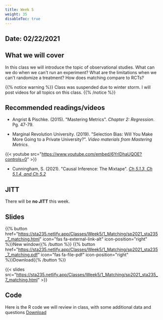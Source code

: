 ```yaml
---
title: Week 5
weight: 35
disableToc: true
---
```


## Date: 02/22/2021

## What we will cover

In this class we will introduce the topic of observational studies. What can we do when we can't run an experiment? What are the limitations when we can't randomize a treatment? How does matching compare to RCTs?  

{{% notice warning %}}
Class was suspended due to winter storm. I will post videos for all topics on this class.
{{% /notice %}}


## Recommended readings/videos

- Angrist & Pischke. (2015). "Mastering Metrics". *Chapter 2: Regression*. Pg. 47-79. 

- Marginal Revolution University. (2019). "Selection Bias: Will You Make More Going to a Private University?". *Video materials from Mastering Metrics*.

{{< youtube src="https://www.youtube.com/embed/6YrIDhaUQOE?controls=0" >}}

- Cunningham, S. (2021). "Causal Inference: The Mixtape". [*Ch 5.1.3, Ch 5.1.4, and Ch 5.2*](https://mixtape.scunning.com/matching-and-subclassification.html#subclassification-exercise-titanic-mathrmdata-set)


## JITT

There will be **no JITT** this week.

## Slides

{{% button href="https://sta235.netlify.app/Classes/Week5/1_Matching/sp2021_sta235_7_matching.html" icon="fas fa-external-link-alt" icon-position="right" %}}New window{{% /button %}} {{% button href="https://sta235.netlify.app/Classes/Week5/1_Matching/sp2021_sta235_7_matching.pdf" icon="fas fa-file-pdf" icon-position="right" %}}Download{{% /button %}} 

{{< slides src="https://sta235.netlify.app/Classes/Week5/1_Matching/sp2021_sta235_7_matching.html" >}}

## Code

Here is the R code we will review in class, with some additional data and questions <a onclick="ga('send', 'event', 'External-Link','click','code5','0','Link');" href="https://raw.githubusercontent.com/maibennett/sta235/main/exampleSite/content/Classes/Week5/code/sp2021_sta235_7_Matching.R" target="_blank" class="btn btn-default">Download<i class="fas fa-code"></i></a>
